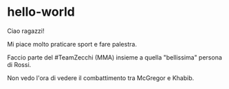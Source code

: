 # hello-world

Ciao ragazzi!

Mi piace molto praticare sport e fare palestra.

Faccio parte del #TeamZecchi (MMA) insieme a quella "bellissima" persona di Rossi.

Non vedo l'ora di vedere il combattimento tra McGregor e Khabib.
